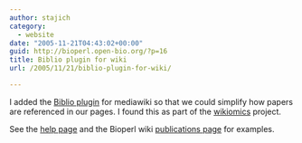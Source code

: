 ```yaml
---
author: stajich
category:
  - website
date: "2005-11-21T04:43:02+00:00"
guid: http://bioperl.open-bio.org/?p=16
title: Biblio plugin for wiki
url: /2005/11/21/biblio-plugin-for-wiki/

---
```

I added the [Biblio plugin](http://martin.jambon.free.fr/biblio_php.html) for mediawiki so that we could simplify how papers are referenced in our pages. I found this as part of the [wikiomics](http://wikiomics.org) project.

See the [help page](/wiki/Help:Editing) and the Bioperl wiki [publications page](/wiki/BioPerl_publications) for examples.
